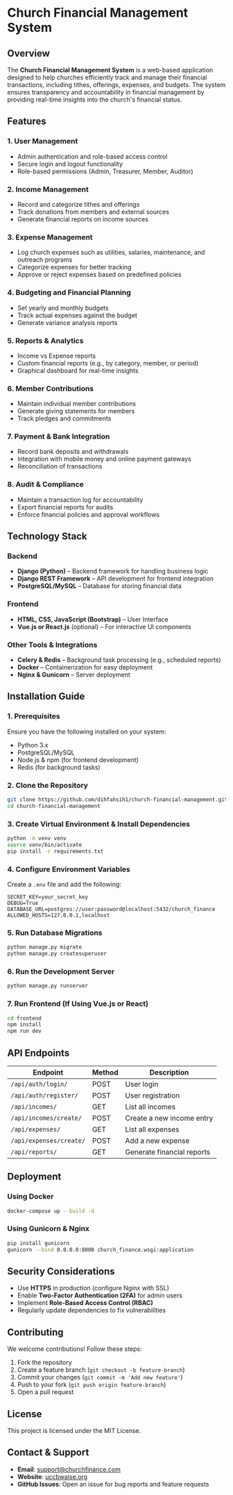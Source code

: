 # Church Financial Management System

## Overview
The **Church Financial Management System** is a web-based application designed to help churches efficiently track and manage their financial transactions, including tithes, offerings, expenses, and budgets. The system ensures transparency and accountability in financial management by providing real-time insights into the church's financial status.

## Features
### **1. User Management**
- Admin authentication and role-based access control
- Secure login and logout functionality
- Role-based permissions (Admin, Treasurer, Member, Auditor)

### **2. Income Management**
- Record and categorize tithes and offerings
- Track donations from members and external sources
- Generate financial reports on income sources

### **3. Expense Management**
- Log church expenses such as utilities, salaries, maintenance, and outreach programs
- Categorize expenses for better tracking
- Approve or reject expenses based on predefined policies

### **4. Budgeting and Financial Planning**
- Set yearly and monthly budgets
- Track actual expenses against the budget
- Generate variance analysis reports

### **5. Reports & Analytics**
- Income vs Expense reports
- Custom financial reports (e.g., by category, member, or period)
- Graphical dashboard for real-time insights

### **6. Member Contributions**
- Maintain individual member contributions
- Generate giving statements for members
- Track pledges and commitments

### **7. Payment & Bank Integration**
- Record bank deposits and withdrawals
- Integration with mobile money and online payment gateways
- Reconciliation of transactions

### **8. Audit & Compliance**
- Maintain a transaction log for accountability
- Export financial reports for audits
- Enforce financial policies and approval workflows

## Technology Stack
### **Backend**
- **Django (Python)** – Backend framework for handling business logic
- **Django REST Framework** – API development for frontend integration
- **PostgreSQL/MySQL** – Database for storing financial data

### **Frontend**
- **HTML, CSS, JavaScript (Bootstrap)** – User Interface
- **Vue.js or React.js** (optional) – For interactive UI components

### **Other Tools & Integrations**
- **Celery & Redis** – Background task processing (e.g., scheduled reports)
- **Docker** – Containerization for easy deployment
- **Nginx & Gunicorn** – Server deployment

## Installation Guide
### **1. Prerequisites**
Ensure you have the following installed on your system:
- Python 3.x
- PostgreSQL/MySQL
- Node.js & npm (for frontend development)
- Redis (for background tasks)

### **2. Clone the Repository**
```bash
git clone https://github.com/dihfahsih1/church-financial-management.git
cd church-financial-management
```

### **3. Create Virtual Environment & Install Dependencies**
```bash
python -m venv venv
source venv/bin/activate   
pip install -r requirements.txt
```

### **4. Configure Environment Variables**
Create a `.env` file and add the following:
```env
SECRET_KEY=your_secret_key
DEBUG=True
DATABASE_URL=postgres://user:password@localhost:5432/church_finance
ALLOWED_HOSTS=127.0.0.1,localhost
```

### **5. Run Database Migrations**
```bash
python manage.py migrate
python manage.py createsuperuser   
```

### **6. Run the Development Server**
```bash
python manage.py runserver
```

### **7. Run Frontend (If Using Vue.js or React)**
```bash
cd frontend
npm install
npm run dev
```

## API Endpoints
| Endpoint | Method | Description |
|----------|--------|-------------|
| `/api/auth/login/` | POST | User login |
| `/api/auth/register/` | POST | User registration |
| `/api/incomes/` | GET | List all incomes |
| `/api/incomes/create/` | POST | Create a new income entry |
| `/api/expenses/` | GET | List all expenses |
| `/api/expenses/create/` | POST | Add a new expense |
| `/api/reports/` | GET | Generate financial reports |

## Deployment
### **Using Docker**
```bash
docker-compose up --build -d
```

### **Using Gunicorn & Nginx**
```bash
pip install gunicorn
gunicorn --bind 0.0.0.0:8000 church_finance.wsgi:application
```

## Security Considerations
- Use **HTTPS** in production (configure Nginx with SSL)
- Enable **Two-Factor Authentication (2FA)** for admin users
- Implement **Role-Based Access Control (RBAC)**
- Regularly update dependencies to fix vulnerabilities

## Contributing
We welcome contributions! Follow these steps:
1. Fork the repository
2. Create a feature branch (`git checkout -b feature-branch`)
3. Commit your changes (`git commit -m 'Add new feature'`)
4. Push to your fork (`git push origin feature-branch`)
5. Open a pull request

## License
This project is licensed under the MIT License.

## Contact & Support
- **Email**: support@churchfinance.com
- **Website**: [uccbwaise.org](#)
- **GitHub Issues**: Open an issue for bug reports and feature requests
